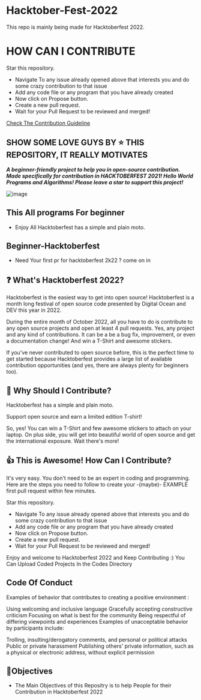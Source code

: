 # Hacktober-Fest-2022
This repo is mainly being made for Hacktoberfest 2022.

# HOW CAN I CONTRIBUTE

Star this repository.
- Navigate To any issue already opened above that interests you and do some crazy contribution to that issue
- Add any code file or any program that you have already created
- Now click on Propose button.
- Create a new pull request.
- Wait for your Pull Request to be reviewed and merged!

[Check The Contribution Guideline](https://github.com/mohitmishra786/hacktober-fest-2022/blob/main/contribution.md)

## SHOW SOME LOVE GUYS BY ⭐️ THIS REPOSITORY, IT REALLY MOTIVATES

***A beginner-friendly project to help you in open-source contribution. Made specifically for contribution in HACKTOBERFEST 2021! Hello World Programs and Algorithms! Please leave a star to support this project!***

![image](https://user-images.githubusercontent.com/71754779/193424511-1d64fb6a-e045-4103-810d-5bba322cf982.png)


## This All programs For beginner
- Enjoy All Hacktoberfest has a simple and plain moto.

## Beginner-Hacktoberfest
- Need Your first pr for hacktoberfest 2k22 ? come on in

## ❓ What's Hacktoberfest 2022?
Hacktoberfest is the easiest way to get into open source! Hacktoberfest is a month long festival of open source code presented by Digital Ocean and DEV this year in 2022.

During the entire month of October 2022, all you have to do is contribute to any open source projects and open at least 4 pull requests. Yes, any project and any kind of contributions. It can be a be a bug fix, improvement, or even a documentation change! And win a T-Shirt and awesome stickers.

If you’ve never contributed to open source before, this is the perfect time to get started because Hacktoberfest provides a large list of available contribution opportunities (and yes, there are always plenty for beginners too).

## 👕 Why Should I Contribute?
Hacktoberfest has a simple and plain moto.

Support open source and earn a limited edition T-shirt!

So, yes! You can win a T-Shirt and few awesome stickers to attach on your laptop. On plus side, you will get into beautiful world of open source and get the international exposure.
Wait there's more!

## 👍 This is Awesome! How Can I Contribute?
It's very easy. You don't need to be an expert in coding and programming. Here are the steps you need to follow to create your -(maybe)- EXAMPLE first pull request within few minutes.

Star this repository.
- Navigate To any issue already opened above that interests you and do some crazy contribution to that issue
- Add any code file or any program that you have already created
- Now click on Propose button.
- Create a new pull request.
- Wait for your Pull Request to be reviewed and merged! 

Enjoy and welcome to Hacktoberfest 2022 and Keep Contributing :)
You Can Upload Coded Projects In the Codes Directory

## Code Of Conduct
Examples of behavior that contributes to creating a positive environment :

Using welcoming and inclusive language
Gracefully accepting constructive criticism
Focusing on what is best for the community
Being respectful of differing viewpoints and experiences
Examples of unacceptable behavior by participants include:

Trolling, insulting/derogatory comments, and personal or political attacks
Public or private harassment
Publishing others' private information, such as a physical or electronic address, without explicit permission

## 🎯Objectives
- The Main Objectives of this Repositry is to help People for their Contribution in Hacktoberfest 2022
